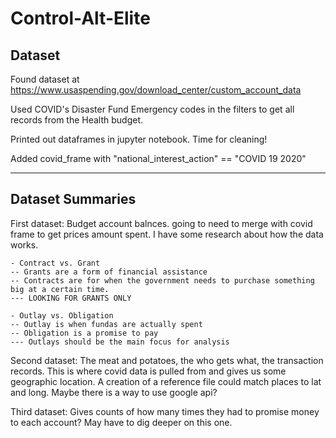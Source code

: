 # Control-Alt-Elite

## Dataset

Found dataset at https://www.usaspending.gov/download_center/custom_account_data

Used COVID's Disaster Fund Emergency codes in the filters to get all records from the Health budget. 

Printed out dataframes in jupyter notebook. Time for cleaning!

Added covid_frame with "national_interest_action" == "COVID 19 2020"

---------------------------------------------------------------------------------------------

## Dataset Summaries

First dataset: Budget account balnces. going to need to merge with covid frame to get prices amount spent. I have some research about how the data works.

    - Contract vs. Grant 
    -- Grants are a form of financial assistance
    -- Contracts are for when the government needs to purchase something big at a certain time.  
    --- LOOKING FOR GRANTS ONLY 

    - Outlay vs. Obligation
    -- Outlay is when fundas are actually spent
    -- Obligation is a promise to pay 
    --- Outlays should be the main focus for analysis

Second dataset: The meat and potatoes, the who gets what, the transaction records. This is where covid data is pulled from and gives us some geographic location. A creation of a reference file could match places to lat and long. Maybe there is a way to use google api? 

Third dataset: Gives counts of how many times they had to promise money to each account? May have to dig deeper on this one. 
